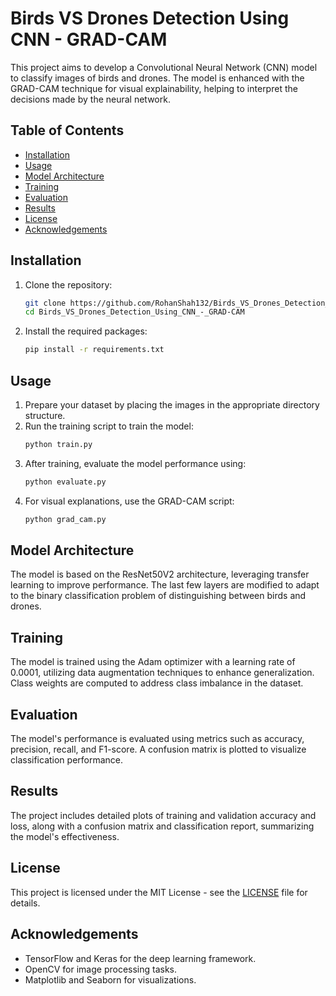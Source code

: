
# Birds VS Drones Detection Using CNN - GRAD-CAM

This project aims to develop a Convolutional Neural Network (CNN) model to classify images of birds and drones. The model is enhanced with the GRAD-CAM technique for visual explainability, helping to interpret the decisions made by the neural network.

## Table of Contents
- [Installation](#installation)
- [Usage](#usage)
- [Model Architecture](#model-architecture)
- [Training](#training)
- [Evaluation](#evaluation)
- [Results](#results)
- [License](#license)
- [Acknowledgements](#acknowledgements)

## Installation

1. Clone the repository:
   ```bash
   git clone https://github.com/RohanShah132/Birds_VS_Drones_Detection_Using_CNN_-_GRAD-CAM.git
   cd Birds_VS_Drones_Detection_Using_CNN_-_GRAD-CAM
   ```

2. Install the required packages:
   ```bash
   pip install -r requirements.txt
   ```

## Usage

1. Prepare your dataset by placing the images in the appropriate directory structure.
2. Run the training script to train the model:
   ```bash
   python train.py
   ```
3. After training, evaluate the model performance using:
   ```bash
   python evaluate.py
   ```
4. For visual explanations, use the GRAD-CAM script:
   ```bash
   python grad_cam.py
   ```

## Model Architecture

The model is based on the ResNet50V2 architecture, leveraging transfer learning to improve performance. The last few layers are modified to adapt to the binary classification problem of distinguishing between birds and drones.

## Training

The model is trained using the Adam optimizer with a learning rate of 0.0001, utilizing data augmentation techniques to enhance generalization. Class weights are computed to address class imbalance in the dataset.

## Evaluation

The model's performance is evaluated using metrics such as accuracy, precision, recall, and F1-score. A confusion matrix is plotted to visualize classification performance.

## Results

The project includes detailed plots of training and validation accuracy and loss, along with a confusion matrix and classification report, summarizing the model's effectiveness.

## License

This project is licensed under the MIT License - see the [LICENSE](LICENSE) file for details.

## Acknowledgements

- TensorFlow and Keras for the deep learning framework.
- OpenCV for image processing tasks.
- Matplotlib and Seaborn for visualizations.
```

